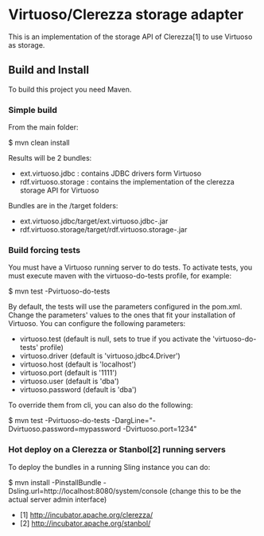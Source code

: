 # Virtuoso/Clerezza storage adapter

This is an implementation of the storage API of Clerezza[1] to use Virtuoso as storage.
 

## Build and Install
To build this project you need Maven. 

### Simple build
From the main folder:

 $ mvn clean install

Results will be 2 bundles:

* ext.virtuoso.jdbc : contains JDBC drivers form Virtuoso
* rdf.virtuoso.storage : contains the implementation of the clerezza storage API for Virtuoso

Bundles are in the /target folders:

* ext.virtuoso.jdbc/target/ext.virtuoso.jdbc-<version>.jar
* rdf.virtuoso.storage/target/rdf.virtuoso.storage-<version>.jar

### Build forcing tests
You must have a Virtuoso running server to do tests.
To activate tests, you must execute maven with the virtuoso-do-tests profile, for example:

 $ mvn test -Pvirtuoso-do-tests
 
By default, the tests will use the parameters configured in the pom.xml. Change the parameters' values to the ones that fit your installation of Virtuoso.
You can configure the following parameters:
* virtuoso.test (default is null, sets to true if you activate the 'virtuoso-do-tests' profile)
* virtuoso.driver (default is 'virtuoso.jdbc4.Driver')
* virtuoso.host (default is 'localhost')
* virtuoso.port (default is '1111')
* virtuoso.user (default is 'dba')
* virtuoso.password (default is 'dba')

To override them from cli, you can also do the following:

 $ mvn test -Pvirtuoso-do-tests -DargLine="-Dvirtuoso.password=mypassword -Dvirtuoso.port=1234"
 

### Hot deploy on a Clerezza or Stanbol[2] running servers

To deploy the bundles in a running Sling instance you can do:

 $ mvn install -PinstallBundle -Dsling.url=http://localhost:8080/system/console (change this to be the actual server admin interface)


* [1] http://incubator.apache.org/clerezza/
* [2] http://incubator.apache.org/stanbol/
